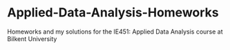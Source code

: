 # Applied-Data-Analysis-Homeworks
Homeworks and my solutions for the IE451: Applied Data Analysis course at Bilkent University
